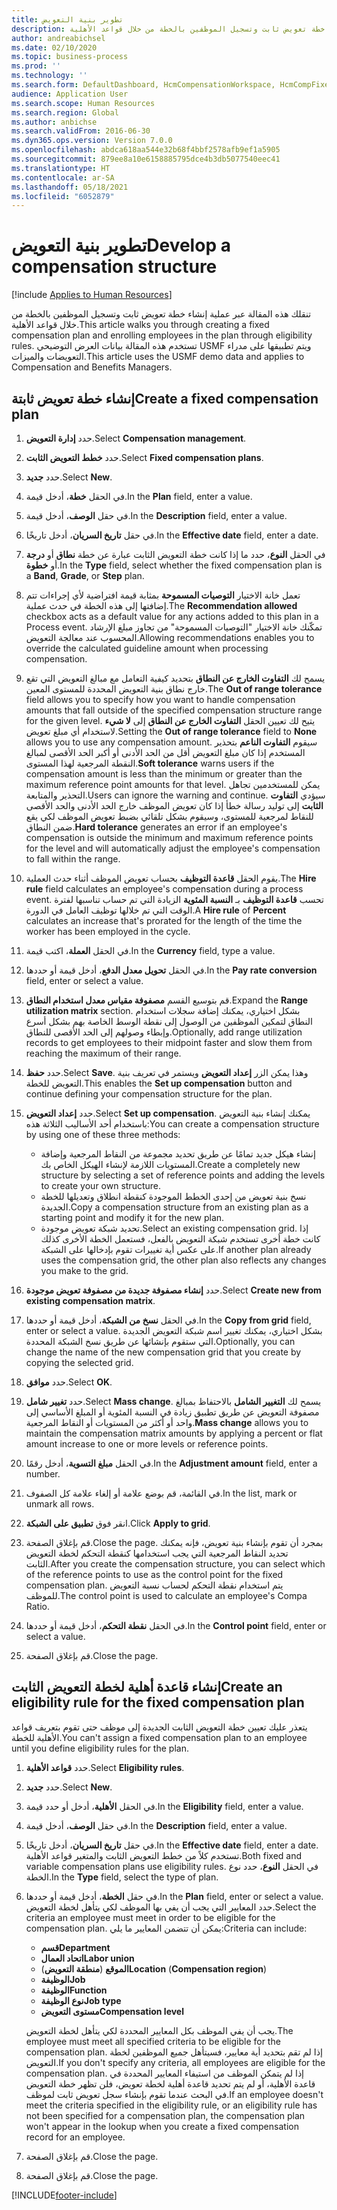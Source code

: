 ```yaml
---
title: تطوير بنية التعويض
description: تنقلك هذه المقالة عبر عملية إنشاء خطة تعويض ثابت وتسجيل الموظفين بالخطة من خلال قواعد الأهلية.
author: andreabichsel
ms.date: 02/10/2020
ms.topic: business-process
ms.prod: ''
ms.technology: ''
ms.search.form: DefaultDashboard, HcmCompensationWorkspace, HcmCompFixedPlansPart, HRMCompFixedPlanTable, HRMCompCreateGridDialog, HRCCompGridView, HRMCompEligibility,  HRCCompGrid
audience: Application User
ms.search.scope: Human Resources
ms.search.region: Global
ms.author: anbichse
ms.search.validFrom: 2016-06-30
ms.dyn365.ops.version: Version 7.0.0
ms.openlocfilehash: abdca618aa544e32b68f4bbf2578afb9ef1a5905
ms.sourcegitcommit: 879ee8a10e6158885795dce4b3db5077540eec41
ms.translationtype: HT
ms.contentlocale: ar-SA
ms.lasthandoff: 05/18/2021
ms.locfileid: "6052879"
---
```

# <a name="develop-a-compensation-structure"></a><span data-ttu-id="3740b-103">تطوير بنية التعويض</span><span class="sxs-lookup"><span data-stu-id="3740b-103">Develop a compensation structure</span></span>

[!include [Applies to Human Resources](../includes/applies-to-hr.md)]

<span data-ttu-id="3740b-104">تنقلك هذه المقالة عبر عملية إنشاء خطة تعويض ثابت وتسجيل الموظفين بالخطة من خلال قواعد الأهلية.</span><span class="sxs-lookup"><span data-stu-id="3740b-104">This article walks you through creating a fixed compensation plan and enrolling employees in the plan through eligibility rules.</span></span> <span data-ttu-id="3740b-105">تستخدم هذه المقالة بيانات العرض التوضيحي USMF ويتم تطبيقها على مدراء التعويضات والميزات.</span><span class="sxs-lookup"><span data-stu-id="3740b-105">This article uses the USMF demo data and applies to Compensation and Benefits Managers.</span></span>

## <a name="create-a-fixed-compensation-plan"></a><span data-ttu-id="3740b-106">إنشاء خطة تعويض ثابتة</span><span class="sxs-lookup"><span data-stu-id="3740b-106">Create a fixed compensation plan</span></span>

1. <span data-ttu-id="3740b-107">حدد **إدارة التعويض**.</span><span class="sxs-lookup"><span data-stu-id="3740b-107">Select **Compensation management**.</span></span>

2. <span data-ttu-id="3740b-108">حدد **خطط التعويض الثابت**.</span><span class="sxs-lookup"><span data-stu-id="3740b-108">Select **Fixed compensation plans**.</span></span>

3. <span data-ttu-id="3740b-109">حدد **جديد**.</span><span class="sxs-lookup"><span data-stu-id="3740b-109">Select **New**.</span></span>

4. <span data-ttu-id="3740b-110">في الحقل **خطة**، أدخل قيمة.</span><span class="sxs-lookup"><span data-stu-id="3740b-110">In the **Plan** field, enter a value.</span></span>

5. <span data-ttu-id="3740b-111">في حقل **الوصف**، أدخل قيمة.</span><span class="sxs-lookup"><span data-stu-id="3740b-111">In the **Description** field, enter a value.</span></span>

6. <span data-ttu-id="3740b-112">في حقل **تاريخ السريان**، أدخل تاريخًا.</span><span class="sxs-lookup"><span data-stu-id="3740b-112">In the **Effective date** field, enter a date.</span></span>

7. <span data-ttu-id="3740b-113">في الحقل **النوع**، حدد ما إذا كانت خطة التعويض الثابت عبارة عن خطة **نطاق** أو **درجة** أو **خطوة**.</span><span class="sxs-lookup"><span data-stu-id="3740b-113">In the **Type** field, select whether the fixed compensation plan is a **Band**, **Grade**, or **Step** plan.</span></span>

8. <span data-ttu-id="3740b-114">تعمل خانة الاختيار **التوصيات المسموحة** بمثابة قيمة افتراضية لأي إجراءات تتم إضافتها إلى هذه الخطة في حدث عملية.</span><span class="sxs-lookup"><span data-stu-id="3740b-114">The **Recommendation allowed** checkbox acts as a default value for any actions added to this plan in a Process event.</span></span> <span data-ttu-id="3740b-115">تمكّنك خانة الاختيار "التوصيات المسموحة" من تجاوز مبلغ الإرشاد المحسوب عند معالجة التعويض.</span><span class="sxs-lookup"><span data-stu-id="3740b-115">Allowing recommendations enables you to override the calculated guideline amount when processing compensation.</span></span>

9. <span data-ttu-id="3740b-116">يسمح لك **التفاوت الخارج عن النطاق** بتحديد كيفية التعامل مع مبالغ التعويض التي تقع خارج نطاق بنية التعويض المحددة للمستوى المعين.</span><span class="sxs-lookup"><span data-stu-id="3740b-116">The **Out of range tolerance** field allows you to specify how you want to handle compensation amounts that fall outside of the specified compensation structure range for the given level.</span></span> <span data-ttu-id="3740b-117">يتيح لك تعيين الحقل **‏‫التفاوت الخارج عن النطاق‬** إلى **لا شيء** لاستخدام أي مبلغ تعويض.</span><span class="sxs-lookup"><span data-stu-id="3740b-117">Setting the **Out of range tolerance** field to **None** allows you to use any compensation amount.</span></span> <span data-ttu-id="3740b-118">سيقوم **التفاوت الناعم** بتحذير المستخدم إذا كان مبلغ التعويض أقل من الحد الأدنى أو أكبر الحد الأقصى لمبالغ النقطة المرجعية لهذا المستوى.</span><span class="sxs-lookup"><span data-stu-id="3740b-118">**Soft tolerance** warns users if the compensation amount is less than the minimum or greater than the maximum reference point amounts for that level.</span></span> <span data-ttu-id="3740b-119">يمكن للمستخدمين تجاهل التحذير والمتابعة.</span><span class="sxs-lookup"><span data-stu-id="3740b-119">Users can ignore the warning and continue.</span></span> <span data-ttu-id="3740b-120">سيؤدي **التفاوت الثابت** إلى توليد رسالة خطأ إذا كان تعويض الموظف خارج الحد الأدنى والحد الأقصى للنقاط لمرجعية للمستوى، وسيقوم بشكل تلقائي بضبط تعويض الموظف لكي يقع ضمن النطاق.</span><span class="sxs-lookup"><span data-stu-id="3740b-120">**Hard tolerance** generates an error if an employee's compensation is outside the minimum and maximum reference points for the level and will automatically adjust the employee's compensation to fall within the range.</span></span>

10. <span data-ttu-id="3740b-121">يقوم الحقل **قاعدة التوظيف** بحساب تعويض الموظف أثناء حدث العملية.</span><span class="sxs-lookup"><span data-stu-id="3740b-121">The **Hire rule** field calculates an employee's compensation during a process event.</span></span> <span data-ttu-id="3740b-122">تحسب **قاعدة التوظيف** بـ **النسبة المئوية** الزيادة التي تم حساب تناسبها لفترة الوقت التي تم خلالها توظيف العامل في الدورة.</span><span class="sxs-lookup"><span data-stu-id="3740b-122">A **Hire rule** of **Percent** calculates an increase that's prorated for the length of the time the worker has been employed in the cycle.</span></span>

11. <span data-ttu-id="3740b-123">في الحقل **العملة**، اكتب قيمة.</span><span class="sxs-lookup"><span data-stu-id="3740b-123">In the **Currency** field, type a value.</span></span>

12. <span data-ttu-id="3740b-124">في الحقل **تحويل معدل الدفع**، أدخل قيمة أو حددها.</span><span class="sxs-lookup"><span data-stu-id="3740b-124">In the **Pay rate conversion** field, enter or select a value.</span></span>

13. <span data-ttu-id="3740b-125">قم بتوسيع القسم **مصفوفة مقياس معدل استخدام النطاق**.</span><span class="sxs-lookup"><span data-stu-id="3740b-125">Expand the **Range utilization matrix** section.</span></span> <span data-ttu-id="3740b-126">بشكل اختياري، يمكنك إضافة سجلات استخدام النطاق لتمكين الموظفين من الوصول إلى نقطة الوسط الخاصة بهم بشكل أسرع وإبطاء وصولهم إلى الحد الأقصى للنطاق.</span><span class="sxs-lookup"><span data-stu-id="3740b-126">Optionally, add range utilization records to get employees to their midpoint faster and slow them from reaching the maximum of their range.</span></span>

14. <span data-ttu-id="3740b-127">حدد **حفظ**.</span><span class="sxs-lookup"><span data-stu-id="3740b-127">Select **Save**.</span></span> <span data-ttu-id="3740b-128">وهذا يمكن الزر **إعداد التعويض** ويستمر في تعريف بنية التعويض للخطة.</span><span class="sxs-lookup"><span data-stu-id="3740b-128">This enables the **Set up compensation** button and continue defining your compensation structure for the plan.</span></span>

15. <span data-ttu-id="3740b-129">حدد **إعداد التعويض**.</span><span class="sxs-lookup"><span data-stu-id="3740b-129">Select **Set up compensation**.</span></span> <span data-ttu-id="3740b-130">يمكنك إنشاء بنية التعويض باستخدام أحد الأساليب الثلاثة هذه:</span><span class="sxs-lookup"><span data-stu-id="3740b-130">You can create a compensation structure by using one of these three methods:</span></span>

    - <span data-ttu-id="3740b-131">إنشاء هيكل جديد تمامًا عن طريق تحديد مجموعة من النقاط المرجعية وإضافة المستويات اللازمة لإنشاء الهيكل الخاص بك.</span><span class="sxs-lookup"><span data-stu-id="3740b-131">Create a completely new structure by selecting a set of reference points and adding the levels to create your own structure.</span></span>
    - <span data-ttu-id="3740b-132">نسخ بنية تعويض من إحدى الخطط الموجودة كنقطة انطلاق وتعديلها للخطة الجديدة.</span><span class="sxs-lookup"><span data-stu-id="3740b-132">Copy a compensation structure from an existing plan as a starting point and modify it for the new plan.</span></span>
    - <span data-ttu-id="3740b-133">تحديد شبكة تعويض موجودة.</span><span class="sxs-lookup"><span data-stu-id="3740b-133">Select an existing compensation grid.</span></span> <span data-ttu-id="3740b-134">إذا كانت خطة أخرى تستخدم شبكة التعويض بالفعل، فستعمل الخطة الأخرى كذلك على عكس أية تغييرات تقوم بإدخالها على الشبكة.</span><span class="sxs-lookup"><span data-stu-id="3740b-134">If another plan already uses the compensation grid, the other plan also reflects any changes you make to the grid.</span></span>

16. <span data-ttu-id="3740b-135">حدد **إنشاء مصفوفة جديدة من مصفوفة تعويض موجودة**.</span><span class="sxs-lookup"><span data-stu-id="3740b-135">Select **Create new from existing compensation matrix**.</span></span>

17. <span data-ttu-id="3740b-136">في الحقل **نسخ من الشبكة**، أدخل قيمة أو حددها.</span><span class="sxs-lookup"><span data-stu-id="3740b-136">In the **Copy from grid** field, enter or select a value.</span></span> <span data-ttu-id="3740b-137">بشكل اختياري، يمكنك تغيير اسم شبكة التعويض الجديدة التي ستقوم بإنشائها عن طريق نسخ الشبكة المحددة.</span><span class="sxs-lookup"><span data-stu-id="3740b-137">Optionally, you can change the name of the new compensation grid that you create by copying the selected grid.</span></span>

18. <span data-ttu-id="3740b-138">حدد **موافق**.</span><span class="sxs-lookup"><span data-stu-id="3740b-138">Select **OK**.</span></span>

19. <span data-ttu-id="3740b-139">حدد **تغيير شامل**.</span><span class="sxs-lookup"><span data-stu-id="3740b-139">Select **Mass change**.</span></span> <span data-ttu-id="3740b-140">يسمح لك **التغيير الشامل** بالاحتفاظ بمبالغ مصفوفة التعويض عن طريق تطبيق زيادة في النسبة المئوية أو المبلغ الأساسي إلى واحد أو أكثر من المستويات أو النقاط المرجعية.</span><span class="sxs-lookup"><span data-stu-id="3740b-140">**Mass change** allows you to maintain the compensation matrix amounts by applying a percent or flat amount increase to one or more levels or reference points.</span></span>

20. <span data-ttu-id="3740b-141">في الحقل **مبلغ التسوية**، أدخل رقمًا.</span><span class="sxs-lookup"><span data-stu-id="3740b-141">In the **Adjustment amount** field, enter a number.</span></span>

21. <span data-ttu-id="3740b-142">في القائمة، قم بوضع علامة أو إلغاء علامة كل الصفوف.</span><span class="sxs-lookup"><span data-stu-id="3740b-142">In the list, mark or unmark all rows.</span></span>

22. <span data-ttu-id="3740b-143">انقر فوق **تطبيق على الشبكة**.</span><span class="sxs-lookup"><span data-stu-id="3740b-143">Click **Apply to grid**.</span></span>

23. <span data-ttu-id="3740b-144">قم بإغلاق الصفحة.</span><span class="sxs-lookup"><span data-stu-id="3740b-144">Close the page.</span></span> <span data-ttu-id="3740b-145">بمجرد أن تقوم بإنشاء بنية تعويض، فإنه يمكنك تحديد النقاط المرجعية التي يجب استخدامها كنقطة التحكم لخطة التعويض الثابت.</span><span class="sxs-lookup"><span data-stu-id="3740b-145">After you create the compensation structure, you can select which of the reference points to use as the control point for the fixed compensation plan.</span></span> <span data-ttu-id="3740b-146">يتم استخدام نقطة التحكم لحساب نسبة التعويض للموظف.</span><span class="sxs-lookup"><span data-stu-id="3740b-146">The control point is used to calculate an employee's Compa Ratio.</span></span>

24. <span data-ttu-id="3740b-147">في الحقل **نقطة التحكم**، أدخل قيمة أو حددها.</span><span class="sxs-lookup"><span data-stu-id="3740b-147">In the **Control point** field, enter or select a value.</span></span>

25. <span data-ttu-id="3740b-148">قم بإغلاق الصفحة.</span><span class="sxs-lookup"><span data-stu-id="3740b-148">Close the page.</span></span>

## <a name="create-an-eligibility-rule-for-the-fixed-compensation-plan"></a><span data-ttu-id="3740b-149">إنشاء قاعدة أهلية لخطة التعويض الثابت</span><span class="sxs-lookup"><span data-stu-id="3740b-149">Create an eligibility rule for the fixed compensation plan</span></span>

<span data-ttu-id="3740b-150">يتعذر عليك تعيين خطة التعويض الثابت الجديدة إلى موظف حتى تقوم بتعريف قواعد الأهلية للخطة.</span><span class="sxs-lookup"><span data-stu-id="3740b-150">You can't assign a fixed compensation plan to an employee until you define eligibility rules for the plan.</span></span>  

1. <span data-ttu-id="3740b-151">حدد **قواعد الأهلية**.</span><span class="sxs-lookup"><span data-stu-id="3740b-151">Select **Eligibility rules**.</span></span>

2. <span data-ttu-id="3740b-152">حدد **جديد**.</span><span class="sxs-lookup"><span data-stu-id="3740b-152">Select **New**.</span></span>

3. <span data-ttu-id="3740b-153">في الحقل **الأهلية**، أدخل أو حدد قيمة.</span><span class="sxs-lookup"><span data-stu-id="3740b-153">In the **Eligibility** field, enter a value.</span></span>

4. <span data-ttu-id="3740b-154">في حقل **الوصف**، أدخل قيمة.</span><span class="sxs-lookup"><span data-stu-id="3740b-154">In the **Description** field, enter a value.</span></span>

5. <span data-ttu-id="3740b-155">في حقل **تاريخ السريان**، أدخل تاريخًا.</span><span class="sxs-lookup"><span data-stu-id="3740b-155">In the **Effective date** field, enter a date.</span></span> <span data-ttu-id="3740b-156">تستخدم كلاً من خطط التعويض الثابت والمتغير قواعد الأهلية.</span><span class="sxs-lookup"><span data-stu-id="3740b-156">Both fixed and variable compensation plans use eligibility rules.</span></span> <span data-ttu-id="3740b-157">في الحقل **النوع**، حدد نوع الخطة.</span><span class="sxs-lookup"><span data-stu-id="3740b-157">In the **Type** field, select the type of plan.</span></span>

6. <span data-ttu-id="3740b-158">في حقل **الخطة**، أدخل قيمة أو حددها.</span><span class="sxs-lookup"><span data-stu-id="3740b-158">In the **Plan** field, enter or select a value.</span></span> <span data-ttu-id="3740b-159">حدد المعايير التي يجب أن يفي بها الموظف لكي يتأهل لخطة التعويض.</span><span class="sxs-lookup"><span data-stu-id="3740b-159">Select the criteria an employee must meet in order to be eligible for the compensation plan.</span></span> <span data-ttu-id="3740b-160">يمكن أن تتضمن المعايير ما يلي:</span><span class="sxs-lookup"><span data-stu-id="3740b-160">Criteria can include:</span></span>

    - <span data-ttu-id="3740b-161">**قسم**</span><span class="sxs-lookup"><span data-stu-id="3740b-161">**Department**</span></span>
    - <span data-ttu-id="3740b-162">**اتحاد العمال**</span><span class="sxs-lookup"><span data-stu-id="3740b-162">**Labor union**</span></span>
    - <span data-ttu-id="3740b-163">**الموقع** (**منطقة التعويض**)</span><span class="sxs-lookup"><span data-stu-id="3740b-163">**Location** (**Compensation region**)</span></span>
    - <span data-ttu-id="3740b-164">**الوظيفة**</span><span class="sxs-lookup"><span data-stu-id="3740b-164">**Job**</span></span>
    - <span data-ttu-id="3740b-165">**الوظيفة**</span><span class="sxs-lookup"><span data-stu-id="3740b-165">**Function**</span></span>
    - <span data-ttu-id="3740b-166">**نوع الوظيفة**</span><span class="sxs-lookup"><span data-stu-id="3740b-166">**Job type**</span></span>
    - <span data-ttu-id="3740b-167">**مستوى التعويض**</span><span class="sxs-lookup"><span data-stu-id="3740b-167">**Compensation level**</span></span>
    
    <span data-ttu-id="3740b-168">يجب أن يفي الموظف بكل المعايير المحددة لكي يتأهل لخطة التعويض.</span><span class="sxs-lookup"><span data-stu-id="3740b-168">The employee must meet all specified criteria to be eligible for the compensation plan.</span></span> <span data-ttu-id="3740b-169">إذا لم تقم بتحديد أية معايير، فسيتأهل جميع الموظفين لخطة التعويض.</span><span class="sxs-lookup"><span data-stu-id="3740b-169">If you don't specify any criteria, all employees are eligible for the compensation plan.</span></span> <span data-ttu-id="3740b-170">إذا لم يتمكن الموظف من استيفاء المعايير المحددة في قاعدة الأهلية، أو لم يتم تحديد قاعدة أهلية لخطة تعويض، فلن تظهر خطة التعويض في البحث عندما تقوم بإنشاء سجل تعويض ثابت لموظف.</span><span class="sxs-lookup"><span data-stu-id="3740b-170">If an employee doesn't meet the criteria specified in the eligibility rule, or an eligibility rule has not been specified for a compensation plan, the compensation plan won't appear in the lookup when you create a fixed compensation record for an employee.</span></span>

7. <span data-ttu-id="3740b-171">قم بإغلاق الصفحة.</span><span class="sxs-lookup"><span data-stu-id="3740b-171">Close the page.</span></span>

8. <span data-ttu-id="3740b-172">قم بإغلاق الصفحة.</span><span class="sxs-lookup"><span data-stu-id="3740b-172">Close the page.</span></span>



[!INCLUDE[footer-include](../includes/footer-banner.md)]